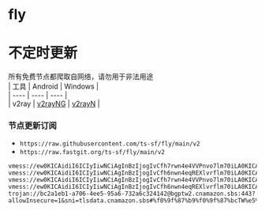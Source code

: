 # fly
# 不定时更新
所有免费节点都爬取自网络，请勿用于非法用途  
|  工具  | Android  | Windows  |  
|  ----  | ----   | ----  |  
| v2ray  | [v2rayNG](https://github.com/2dust/v2rayNG/releases) | [v2rayN](https://github.com/2dust/v2rayN/releases) |  
  
### 节点更新订阅  
- `https://raw.githubusercontent.com/ts-sf/fly/main/v2`  
- `https://raw.fastgit.org/ts-sf/fly/main/v2`  
``` 
vmess://ew0KICAidiI6ICIyIiwNCiAgInBzIjogIvCfh7rwn4e4VVPnvo7lm70iLA0KICAiYWRkIjogIjQzLjEyOC4yMjQuNzMiLA0KICAicG9ydCI6ICI0ODY4NiIsDQogICJpZCI6ICI4MWE1NjYwOS0yMDRiLTQ0ZTAtZTYwNy1iZTA0NjZmYTEyYTciLA0KICAiYWlkIjogIjAiLA0KICAic2N5IjogImF1dG8iLA0KICAibmV0IjogIndzIiwNCiAgInR5cGUiOiAibm9uZSIsDQogICJob3N0IjogIjQzLjEyOC4yMjQuNzMiLA0KICAicGF0aCI6ICIvIiwNCiAgInRscyI6ICIiLA0KICAic25pIjogIiINCn0=
vmess://ew0KICAidiI6ICIyIiwNCiAgInBzIjogIvCfh6nwn4eqREXlvrflm70iLA0KICAiYWRkIjogIjkxLjEwNy4xNzIuMyIsDQogICJwb3J0IjogIjg1NSIsDQogICJpZCI6ICI5Yzc0Y2RhOS1hYjFhLTRmMzAtZjdhMi1kODJiZTkxZDA0N2IiLA0KICAiYWlkIjogIjAiLA0KICAic2N5IjogImF1dG8iLA0KICAibmV0IjogInRjcCIsDQogICJ0eXBlIjogImh0dHAiLA0KICAiaG9zdCI6ICJzcGVlZHRlc3QubmV0IiwNCiAgInBhdGgiOiAiLyIsDQogICJ0bHMiOiAiIiwNCiAgInNuaSI6ICIiDQp9
vmess://ew0KICAidiI6ICIyIiwNCiAgInBzIjogIvCfh7rwn4e4VVPnvo7lm70iLA0KICAiYWRkIjogInVzYTMuaG5la28ub25saW5lIiwNCiAgInBvcnQiOiAiNTQ0NTkiLA0KICAiaWQiOiAiNTQxZjQ3MTctOTgxZi00NmRlLWI0MGItZDMzOGJlZDU3M2QyIiwNCiAgImFpZCI6ICIwIiwNCiAgInNjeSI6ICJhdXRvIiwNCiAgIm5ldCI6ICJ3cyIsDQogICJ0eXBlIjogIm5vbmUiLA0KICAiaG9zdCI6ICJ1c2EzLmhuZWtvLm9ubGluZSIsDQogICJwYXRoIjogIi9jY3R2MTMvaGQubTN1OCIsDQogICJ0bHMiOiAiIiwNCiAgInNuaSI6ICIiDQp9
vmess://ew0KICAidiI6ICIyIiwNCiAgInBzIjogIvCfh6nwn4eqREXlvrflm70iLA0KICAiYWRkIjogIjkxLjEwNy4xNzIuMyIsDQogICJwb3J0IjogIjg0NDMiLA0KICAiaWQiOiAiYmM2MGViYTMtMGYyMC00YzhlLWRmNzgtMzg4M2EyZWIzNzdkIiwNCiAgImFpZCI6ICIwIiwNCiAgInNjeSI6ICJhdXRvIiwNCiAgIm5ldCI6ICJ0Y3AiLA0KICAidHlwZSI6ICJodHRwIiwNCiAgImhvc3QiOiAiOTEuMTA3LjE3Mi4zIiwNCiAgInBhdGgiOiAiLyIsDQogICJ0bHMiOiAiIiwNCiAgInNuaSI6ICIiDQp9
trojan://bc2a1eb1-a706-4ee5-95a6-732a6c324142@bgptw2.cnamazon.sbs:443?allowInsecure=1&sni=tlsdata.cnamazon.sbs#%f0%9f%87%b9%f0%9f%87%bcTW%e5%8f%b0%e6%b9%be
```